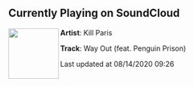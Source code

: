 ## Currently Playing on SoundCloud

[<img align="left" width="100" src="https://i1.sndcdn.com/artworks-SsAJahoys4zzuzXz-8ho0ng-t50x50.jpg">](https://soundcloud.com/killparis/way-out-feat-penguin-prison?in=killparis/sets/house-with-a-pool)

**Artist**: Kill Paris 

**Track**: Way Out (feat. Penguin Prison)

Last updated at 08/14/2020 09:26
